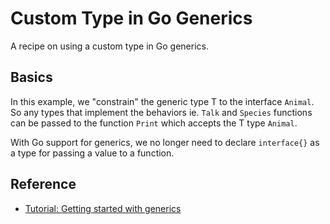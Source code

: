 # Custom Type in Go Generics

A recipe on using a custom type in Go generics.

## Basics

In this example, we "constrain" the generic type T to the interface `Animal`. So any types that implement the behaviors ie. `Talk` and `Species` functions can be passed to the function `Print` which accepts the T type `Animal`.

With Go support for generics, we no longer need to declare `interface{}` as a type for passing a value to a function.

## Reference

* [Tutorial: Getting started with generics](https://go.dev/doc/tutorial/generics)
